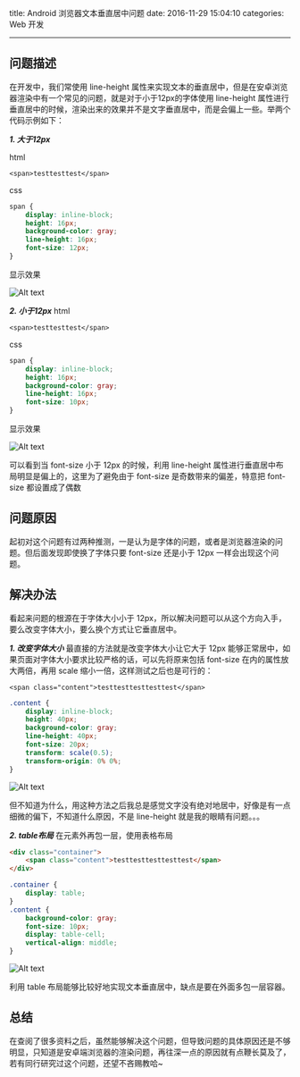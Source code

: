 title: Android 浏览器文本垂直居中问题
date: 2016-11-29 15:04:10
categories: Web 开发

---

## 问题描述
在开发中，我们常使用 line-height 属性来实现文本的垂直居中，但是在安卓浏览器渲染中有一个常见的问题，就是对于小于12px的字体使用 line-height 属性进行垂直居中的时候，渲染出来的效果并不是文字垂直居中，而是会偏上一些。举两个代码示例如下：

***1. 大于12px***

html
```vbscript-html
<span>testtesttest</span>
```

css
```css
span {
    display: inline-block;
    height: 16px;
    background-color: gray;
    line-height: 16px;
    font-size: 12px;
}
```
<!-- more -->

显示效果

![Alt text](/images/1480324637887.png)

***2. 小于12px***
html
```vbscript-html
<span>testtesttest</span>
```

css
```css
span {
    display: inline-block;
    height: 16px;
    background-color: gray;
    line-height: 16px;
    font-size: 10px;
}
```

显示效果

![Alt text](/images/1480324744155.png)

可以看到当 font-size 小于 12px 的时候，利用 line-height 属性进行垂直居中布局明显是偏上的，这里为了避免由于 font-size 是奇数带来的偏差，特意把 font-size 都设置成了偶数

## 问题原因

起初对这个问题有过两种推测，一是认为是字体的问题，或者是浏览器渲染的问题。但后面发现即使换了字体只要 font-size 还是小于 12px 一样会出现这个问题。

## 解决办法

看起来问题的根源在于字体大小小于 12px，所以解决问题可以从这个方向入手，要么改变字体大小，要么换个方式让它垂直居中。

***1. 改变字体大小***
最直接的方法就是改变字体大小让它大于 12px 能够正常居中，如果页面对字体大小要求比较严格的话，可以先将原来包括 font-size 在内的属性放大两倍，再用 scale 缩小一倍，这样测试之后也是可行的：

```vbscript-html
<span class="content">testtesttesttesttest</span>
```

```css
.content {
    display: inline-block;
    height: 40px;
    background-color: gray;
    line-height: 40px;
    font-size: 20px;
    transform: scale(0.5);
    transform-origin: 0% 0%;
}
```
![Alt text](/images/1480389681672.png)

但不知道为什么，用这种方法之后我总是感觉文字没有绝对地居中，好像是有一点细微的偏下，不知道什么原因，不是 line-height 就是我的眼睛有问题。。。



***2. table布局***
在元素外再包一层，使用表格布局

```html
<div class="container">
    <span class="content">testtesttesttesttest</span>
</div>
```
```css
.container {
    display: table;
}
.content {
    background-color: gray;
    font-size: 10px;
    display: table-cell;
    vertical-align: middle;
}
```

![Alt text](/images/1480400251642.png)


利用 table 布局能够比较好地实现文本垂直居中，缺点是要在外面多包一层容器。

## 总结
在查阅了很多资料之后，虽然能够解决这个问题，但导致问题的具体原因还是不够明显，只知道是安卓端浏览器的渲染问题，再往深一点的原因就有点鞭长莫及了，若有同行研究过这个问题，还望不吝赐教哈~





